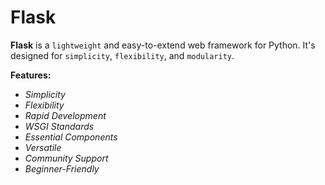 # Flask

**Flask** is a `lightweight` and easy-to-extend web framework for Python. It's designed for `simplicity`, `flexibility`, and `modularity`.

**Features:**
- *Simplicity*
- *Flexibility*
- *Rapid Development*
- *WSGI Standards*
- *Essential Components*
- *Versatile*
- *Community Support*
- *Beginner-Friendly*